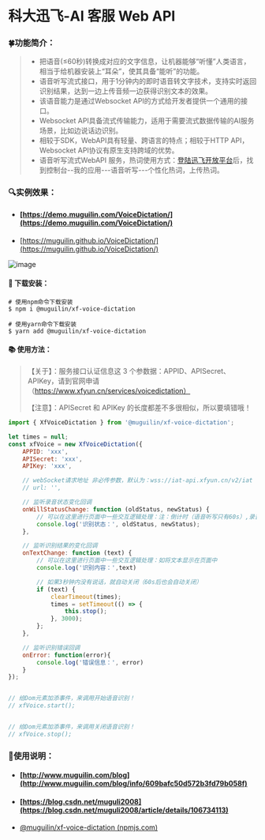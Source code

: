 # 科大迅飞-AI 客服 Web API 

### 🍀功能简介：

> - 把语音(≤60秒)转换成对应的文字信息，让机器能够“听懂”人类语言，相当于给机器安装上“耳朵”，使其具备“能听”的功能。
> - 语音听写流式接口，用于1分钟内的即时语音转文字技术，支持实时返回识别结果，达到一边上传音频一边获得识别文本的效果。
> - 该语音能力是通过Websocket API的方式给开发者提供一个通用的接口。
> - Websocket API具备流式传输能力，适用于需要流式数据传输的AI服务场景，比如边说话边识别。
> - 相较于SDK，WebAPI具有轻量、跨语言的特点；相较于HTTP API，Websocket API协议有原生支持跨域的优势。
> - 语音听写流式WebAPI 服务，热词使用方式：<a target="_blank" href="https://www.xfyun.cn" >登陆迅飞开放平台</a>后，找到控制台--我的应用---语音听写---个性化热词，上传热词。




### 🔍实例效果：

- #### [https://demo.muguilin.com/VoiceDictation/](https://demo.muguilin.com/VoiceDictation/)

- [https://muguilin.github.io/VoiceDictation/](https://muguilin.github.io/VoiceDictation/)

![image](https://img-blog.csdnimg.cn/20200613180653145.gif)



#### 🏡 下载安装：

```shell
# 使用npm命令下载安装
$ npm i @muguilin/xf-voice-dictation

# 使用yarn命令下载安装
$ yarn add @muguilin/xf-voice-dictation
```



#### 📚 使用方法：

> 【关于】：服务接口认证信息这 3 个参数据：APPID、APISecret、APIKey，请到官网申请（https://www.xfyun.cn/services/voicedictation）
>
> 【注意】：APISecret 和 APIKey 的长度都差不多很相似，所以要填错哦！

```javascript
import { XfVoiceDictation } from '@muguilin/xf-voice-dictation';

let times = null;
const xfVoice = new XfVoiceDictation({
    APPID: 'xxx',
    APISecret: 'xxx',
    APIKey: 'xxx',

    // webSocket请求地址 非必传参数，默认为：wss://iat-api.xfyun.cn/v2/iat
    // url: '',

    // 监听录音状态变化回调
    onWillStatusChange: function (oldStatus, newStatus) {
        // 可以在这里进行页面中一些交互逻辑处理：注：倒计时（语音听写只有60s）,录音的动画，按钮交互等！
        console.log('识别状态：', oldStatus, newStatus);
    },

    // 监听识别结果的变化回调
    onTextChange: function (text) {
        // 可以在这里进行页面中一些交互逻辑处理：如将文本显示在页面中
        console.log('识别内容：',text)

        // 如果3秒钟内没有说话，就自动关闭（60s后也会自动关闭）
        if (text) {
            clearTimeout(times);
            times = setTimeout(() => {
                this.stop();
            }, 3000);
        };
    },

    // 监听识别错误回调
    onError: function(error){
        console.log('错误信息：', error)
    }
});


// 给Dom元素加添事件，来调用开始语音识别！
// xfVoice.start();


// 给Dom元素加添事件，来调用关闭语音识别！
// xfVoice.stop();
```



### 🚀使用说明：

- #### [http://www.muguilin.com/blog](http://www.muguilin.com/blog/info/609bafc50d572b3fd79b058f)

- #### [https://blog.csdn.net/muguli2008](https://blog.csdn.net/muguli2008/article/details/106734113)

- [@muguilin/xf-voice-dictation (npmjs.com)](https://www.npmjs.com/package/@muguilin/xf-voice-dictation)

